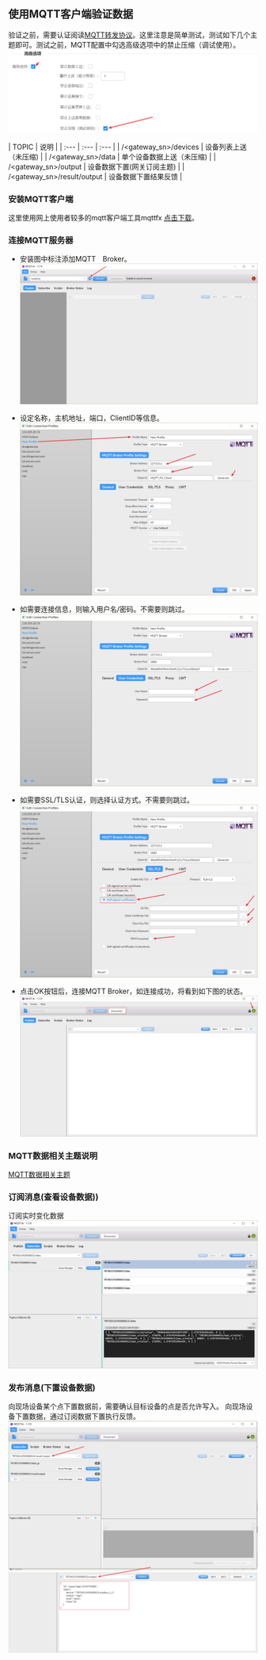## 使用MQTT客户端验证数据

验证之前，需要认证阅读[MQTT转发协议](https://github.com/thingsroot/mqtt_standard/blob/master/%E8%AE%BE%E5%A4%87.md)。这里注意是简单测试，测试如下几个主题即可。测试之前，MQTT配置中勾选高级选项中的禁止压缩（调试使用）。
![](imgs/2019-10-15-19-15-49.png)

| TOPIC | 说明 |
| :--- | :--- | :--- |
| \/\<gateway_sn\>\/devices | 设备列表上送（未压缩) |
| \/\<gateway_sn\>\/data | 单个设备数据上送（未压缩) |
| \/\<gateway_sn\>\/output | 设备数据下置(网关订阅主题) |
| \/\<gateway_sn\>\/result\/output | 设备数据下置结果反馈 |


### 安装MQTT客户端
这里使用网上使用者较多的mqtt客户端工具mqttfx [点击下载](http://mqttfx.jensd.de/index.php/download)。

### 连接MQTT服务器
* 安装图中标注添加MQTT　Broker。
![](imgs/2019-10-11-19-12-39.png)

* 设定名称，主机地址，端口，ClientID等信息。
![](imgs/2019-10-11-19-13-47.png)

* 如需要连接信息，则输入用户名/密码。不需要则跳过。
![](imgs/2019-10-11-19-14-36.png)

* 如需要SSL/TLS认证，则选择认证方式。不需要则跳过。
![](imgs/2019-10-11-19-15-59.png)

* 点击OK按钮后，连接MQTT Broker，如连接成功，将看到如下图的状态。
![](imgs/2019-10-11-19-18-10.png)


### MQTT数据相关主题说明
[MQTT数据相关主题](https://github.com/thingsroot/mqtt_standard/blob/master/%E8%AE%BE%E5%A4%87.md)

### 订阅消息(查看设备数据))
订阅实时变化数据
![](imgs/2019-10-11-19-22-36.png)



### 发布消息(下置设备数据)
向现场设备某个点下置数据前，需要确认目标设备的点是否允许写入。
向现场设备下置数据，通过订阅数据下置执行反馈。
![](imgs/2019-10-11-19-32-38.png)